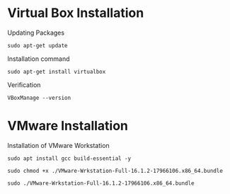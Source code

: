 
# Virtual Box Installation

Updating Packages

````
sudo apt-get update
````

Installation command 

````
sudo apt-get install virtualbox
````

Verification

````
VBoxManage --version
````

# VMware Installation

Installation of VMware Workstation

```
sudo apt install gcc build-essential -y
```

```
sudo chmod +x ./VMware-Wrkstation-Full-16.1.2-17966106.x86_64.bundle
```

```
sudo ./VMware-Wrkstation-Full-16.1.2-17966106.x86_64.bundle
```